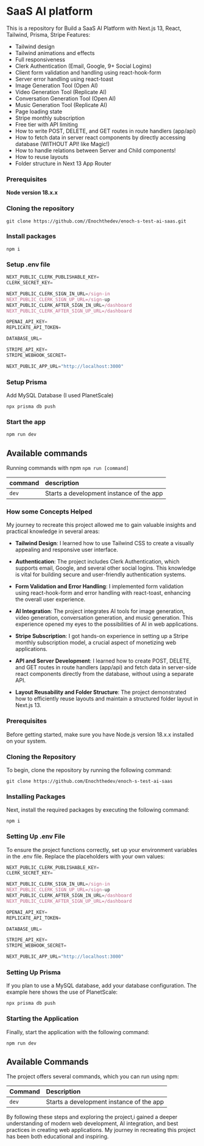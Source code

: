 # SaaS AI platform

This is a repository for Build a SaaS AI Platform with Next.js 13, React, Tailwind, Prisma, Stripe 
Features:

- Tailwind design
- Tailwind animations and effects
- Full responsiveness
- Clerk Authentication (Email, Google, 9+ Social Logins)
- Client form validation and handling using react-hook-form
- Server error handling using react-toast
- Image Generation Tool (Open AI)
- Video Generation Tool (Replicate AI)
- Conversation Generation Tool (Open AI)
- Music Generation Tool (Replicate AI)
- Page loading state
- Stripe monthly subscription
- Free tier with API limiting
- How to write POST, DELETE, and GET routes in route handlers (app/api)
- How to fetch data in server react components by directly accessing database (WITHOUT API! like Magic!)
- How to handle relations between Server and Child components!
- How to reuse layouts
- Folder structure in Next 13 App Router

### Prerequisites

**Node version 18.x.x**

### Cloning the repository

```shell
git clone https://github.com//Enochthedev/enoch-s-test-ai-saas.git
```

### Install packages

```shell
npm i
```

### Setup .env file


```js
NEXT_PUBLIC_CLERK_PUBLISHABLE_KEY=
CLERK_SECRET_KEY=

NEXT_PUBLIC_CLERK_SIGN_IN_URL=/sign-in
NEXT_PUBLIC_CLERK_SIGN_UP_URL=/sign-up
NEXT_PUBLIC_CLERK_AFTER_SIGN_IN_URL=/dashboard
NEXT_PUBLIC_CLERK_AFTER_SIGN_UP_URL=/dashboard

OPENAI_API_KEY=
REPLICATE_API_TOKEN=

DATABASE_URL=

STRIPE_API_KEY=
STRIPE_WEBHOOK_SECRET=

NEXT_PUBLIC_APP_URL="http://localhost:3000"
```

### Setup Prisma

Add MySQL Database (I used PlanetScale)

```shell
npx prisma db push

```

### Start the app

```shell
npm run dev
```

## Available commands

Running commands with npm `npm run [command]`

| command         | description                              |
| :-------------- | :--------------------------------------- |
| `dev`           | Starts a development instance of the app |


### How some Concepts Helped

My journey to recreate this project allowed me to gain valuable insights and practical knowledge in several areas:

- **Tailwind Design**: I learned how to use Tailwind CSS to create a visually appealing and responsive user interface.

- **Authentication**: The project includes Clerk Authentication, which supports email, Google, and several other social logins. This knowledge is vital for building secure and user-friendly authentication systems.

- **Form Validation and Error Handling**: I implemented form validation using react-hook-form and error handling with react-toast, enhancing the overall user experience.

- **AI Integration**: The project integrates AI tools for image generation, video generation, conversation generation, and music generation. This experience opened my eyes to the possibilities of AI in web applications.

- **Stripe Subscription**: I got hands-on experience in setting up a Stripe monthly subscription model, a crucial aspect of monetizing web applications.

- **API and Server Development**: I learned how to create POST, DELETE, and GET routes in route handlers (app/api) and fetch data in server-side react components directly from the database, without using a separate API.

- **Layout Reusability and Folder Structure**: The project demonstrated how to efficiently reuse layouts and maintain a structured folder layout in Next.js 13.

### Prerequisites

Before getting started, make sure you have Node.js version 18.x.x installed on your system.

### Cloning the Repository

To begin, clone the repository by running the following command:

```shell
git clone https://github.com/Enochthedev/enoch-s-test-ai-saas
```

### Installing Packages

Next, install the required packages by executing the following command:

```shell
npm i
```

### Setting Up .env File

To ensure the project functions correctly, set up your environment variables in the .env file. Replace the placeholders with your own values:

```js
NEXT_PUBLIC_CLERK_PUBLISHABLE_KEY=
CLERK_SECRET_KEY=

NEXT_PUBLIC_CLERK_SIGN_IN_URL=/sign-in
NEXT_PUBLIC_CLERK_SIGN_UP_URL=/sign-up
NEXT_PUBLIC_CLERK_AFTER_SIGN_IN_URL=/dashboard
NEXT_PUBLIC_CLERK_AFTER_SIGN_UP_URL=/dashboard

OPENAI_API_KEY=
REPLICATE_API_TOKEN=

DATABASE_URL=

STRIPE_API_KEY=
STRIPE_WEBHOOK_SECRET=

NEXT_PUBLIC_APP_URL="http://localhost:3000"
```

### Setting Up Prisma

If you plan to use a MySQL database, add your database configuration. The example here shows the use of PlanetScale:

```shell
npx prisma db push
```

### Starting the Application

Finally, start the application with the following command:

```shell
npm run dev
```

## Available Commands

The project offers several commands, which you can run using npm:

| Command  | Description                                |
| :------- | :----------------------------------------- |
| `dev`    | Starts a development instance of the app  |

By following these steps and exploring the project,i gained a deeper understanding of modern web development, AI integration, and best practices in creating web applications. My journey in recreating this project has been both educational and inspiring.
